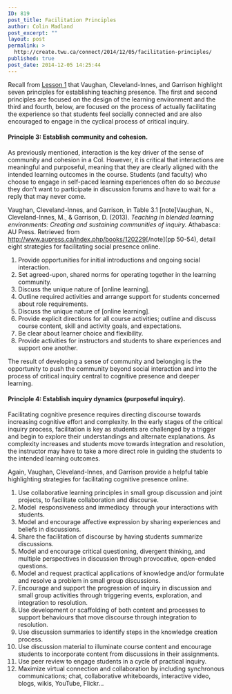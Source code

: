 ```yaml
---
ID: 819
post_title: Facilitation Principles
author: Colin Madland
post_excerpt: ""
layout: post
permalink: >
  http://create.twu.ca/connect/2014/12/05/facilitation-principles/
published: true
post_date: 2014-12-05 14:25:44
---
```

Recall from <a href="http://elearning.trubox.ca/topic/teaching-presence/"  rel="noopener noreferrer">Lesson 1</a> that Vaughan, Cleveland-Innes, and Garrison highlight seven principles for establishing teaching presence. The first and second principles are focused on the design of the learning environment and the third and fourth, below, are focused on the process of actually facilitating the experience so that students feel socially connected and are also encouraged to engage in the cyclical process of critical inquiry.
<h4>Principle 3: Establish community and cohesion.</h4>
As previously mentioned, interaction is the key driver of the sense of community and cohesion in a CoI. However, it is critical that interactions are meaningful and purposeful, meaning that they are clearly aligned with the intended learning outcomes in the course. Students (and faculty) who choose to engage in self-paced learning experiences often do so <em>because</em> they don't want to participate in discussion forums and have to wait for a reply that may never come.

Vaughan, Cleveland-Innes, and Garrison, in Table 3.1 [note]Vaughan, N., Cleveland-Innes, M., &amp; Garrison, D. (2013). <em>Teaching in blended learning environments: Creating and sustaining communities of inquiry.</em> Athabasca: AU Press. Retrieved from <a href="http://www.aupress.ca/index.php/books/120229"  rel="noopener noreferrer">http://www.aupress.ca/index.php/books/120229</a>[/note](pp 50-54), detail eight strategies for facilitating social presence online.
<ol>
	<li>Provide opportunities for initial introductions and ongoing social interaction.</li>
	<li>Set agreed-upon, shared norms for operating together in the learning community.</li>
	<li>Discuss the unique nature of [online learning].</li>
	<li>Outline required activities and arrange support for students concerned about role requirements.</li>
	<li>Discuss the unique nature of [online learning].</li>
	<li>Provide explicit directions for all course activities; outline and discuss course content, skill and activity goals, and expectations.</li>
	<li>Be clear about learner choice and flexibility.</li>
	<li>Provide activities for instructors and students to share experiences and support one another.</li>
</ol>
The result of developing a sense of community and belonging is the opportunity to push the community beyond social interaction and into the process of critical inquiry central to cognitive presence and deeper learning.
<h4>Principle 4: Establish inquiry dynamics (purposeful inquiry).</h4>
Facilitating cognitive presence requires directing discourse towards increasing cognitive effort and complexity. In the early stages of the critical inquiry process, facilitation is key as students are challenged by a trigger and begin to explore their understandings and alternate explanations. As complexity increases and students move towards integration and resolution, the instructor may have to take a more direct role in guiding the students to the intended learning outcomes.

Again, Vaughan, Cleveland-Innes, and Garrison provide a helpful table highlighting strategies for facilitating cognitive presence online.
<ol>
	<li>Use collaborative learning principles in small group discussion and joint projects, to facilitate collaboration and discourse.</li>
	<li>Model  responsiveness and immediacy  through your interactions with students.</li>
	<li>Model and encourage affective expression by sharing experiences and beliefs in discussions.</li>
	<li>Share the facilitation of discourse by having students summarize discussions.</li>
	<li>Model and encourage critical questioning, divergent thinking, and multiple perspectives in discussion through provocative, open-ended questions.</li>
	<li>Model and request practical applications of knowledge and/or formulate and resolve a problem in small group discussions.</li>
	<li>Encourage and support the progression of inquiry in discussion and small group activities through triggering events, exploration, and integration to resolution.</li>
	<li>Use development or scaffolding of both content and processes to support behaviours that move discourse through integration to resolution.</li>
	<li>Use discussion summaries to identify steps in the knowledge creation process.</li>
	<li>Use discussion material to illuminate course content and encourage students to incorporate content from discussions in their assignments.</li>
	<li>Use peer review to engage students in a cycle of practical inquiry.</li>
	<li>Maximize virtual connection and collaboration by including synchronous communications; chat, collaborative whiteboards, interactive video, blogs, wikis, YouTube, Flickr...</li>
</ol>